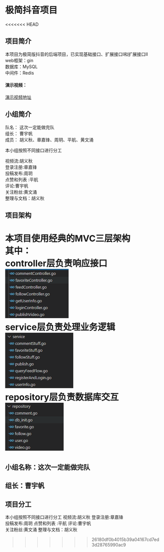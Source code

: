 # 极简抖音项目

<<<<<<< HEAD
## 项目简介
本项目为极简版抖音的后端项目，已实现基础接口、扩展接口Ⅰ和扩展接口Ⅱ  
web框架：gin  
数据库：MySQL  
中间件：Redis
#### 演示视频：
[演示视频地址](img/tiktokdemo.mp4)

## 小组简介
队名： 这次一定能做完队  
组长： 曹宇帆  
成员： 胡义秋、章嘉锋、周玥、平航、黄文涌

本小组按照不同接口进行分工

视频流:胡义秋   
登录注册:章嘉锋   
投稿发布:周玥  
点赞和列表 :平航   
评论:曹宇帆  
关注粉丝:黄文涌  
整理与文档：胡义秋



## 项目架构
本项目使用经典的**MVC三层架构**  
其中：  
controller层负责响应接口      
![image](img/controller.png)   
service层负责处理业务逻辑  
![image](img/service.png)      
repository层负责数据库交互    
![image](img/rep.png) 
=======
## 小组名称：这次一定能做完队
## 组长：曹宇帆
## 项目分工
本小组按照不同接口进行分工
视频流:胡义秋 
登录注册:章嘉锋  
投稿发布:周玥 
点赞和列表 :平航 
评论:曹宇帆  
关注粉丝:黄文涌
整理与文档：胡义秋
>>>>>>> 26180df0b4015b39a04167cd7ed3d28765990ac9
